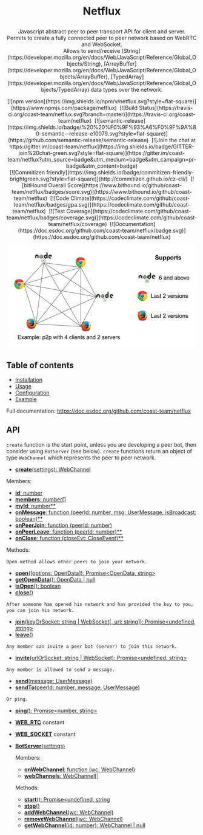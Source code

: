 # <p align="center">Netflux</p>

<p align="center">
  Javascript abstract peer to peer transport API for client and server.<br />
  Permits to create a fully connected peer to peer network based on WebRTC and WebSocket.<br />
  Allows to send/receive [String](https://developer.mozilla.org/en/docs/Web/JavaScript/Reference/Global_Objects/String), [ArrayBuffer](https://developer.mozilla.org/en/docs/Web/JavaScript/Reference/Global_Objects/ArrayBuffer), [TypedArray](https://developer.mozilla.org/en/docs/Web/JavaScript/Reference/Global_Objects/TypedArray) data types over the network.
<p>

<p align="center">
  [![npm version](https://img.shields.io/npm/v/netflux.svg?style=flat-square)](https://www.npmjs.com/package/netflux)&nbsp;
  [![Build Status](https://travis-ci.org/coast-team/netflux.svg?branch=master)](https://travis-ci.org/coast-team/netflux)&nbsp;
  [![semantic-release](https://img.shields.io/badge/%20%20%F0%9F%93%A6%F0%9F%9A%80-semantic--release-e10079.svg?style=flat-square)](https://github.com/semantic-release/semantic-release)&nbsp;
  [![Join the chat at https://gitter.im/coast-team/netflux](https://img.shields.io/badge/GITTER-join%20chat-green.svg?style=flat-square)](https://gitter.im/coast-team/netflux?utm_source=badge&utm_medium=badge&utm_campaign=pr-badge&utm_content=badge)<br />
  [![Commitizen friendly](https://img.shields.io/badge/commitizen-friendly-brightgreen.svg?style=flat-square)](http://commitizen.github.io/cz-cli/)&nbsp;
  [![bitHound Overall Score](https://www.bithound.io/github/coast-team/netflux/badges/score.svg)](https://www.bithound.io/github/coast-team/netflux)&nbsp;
  [![Code Climate](https://codeclimate.com/github/coast-team/netflux/badges/gpa.svg)](https://codeclimate.com/github/coast-team/netflux)&nbsp;
  [![Test Coverage](https://codeclimate.com/github/coast-team/netflux/badges/coverage.svg)](https://codeclimate.com/github/coast-team/netflux/coverage)&nbsp;
  [![Documentation](https://doc.esdoc.org/github.com/coast-team/netflux/badge.svg)](https://doc.esdoc.org/github.com/coast-team/netflux)
<p>

<p align="center">
  <img src="manual/asset/example_support.png" />
<p>

## Table of contents
 - [Installation](https://doc.esdoc.org/github.com/coast-team/netflux/manual/installation.html)
 - [Usage](https://doc.esdoc.org/github.com/coast-team/netflux/manual/usage.html)
 - [Configuration](https://doc.esdoc.org/github.com/coast-team/netflux/manual/configuration.html)
 - [Example](https://doc.esdoc.org/github.com/coast-team/netflux/manual/example.html)

Full documentation: https://doc.esdoc.org/github.com/coast-team/netflux

## API
`create` function is the start point, unless you are developing a peer bot, then consider using `BotServer` (see below). `create` functions return an object of type `WebChannel` which represents the peer to peer network.

 - [**create**(settings): WebChannel](https://doc.esdoc.org/github.com/coast-team/netflux/function/index.html#static-function-create)

 Members:
  - [**id**: number](https://doc.esdoc.org/github.com/coast-team/netflux/class/src/WebChannel.js~WebChannel.html#instance-member-id)
  - [**members**: number[]](https://doc.esdoc.org/github.com/coast-team/netflux/class/src/WebChannel.js~WebChannel.html#instance-member-members)
  - [**myId**: number**](https://doc.esdoc.org/github.com/coast-team/netflux/class/src/WebChannel.js~WebChannel.html#instance-member-myId)
  - [**onMessage**: function (peerId: number, msg: UserMessage, isBroadcast: boolean)**](https://doc.esdoc.org/github.com/coast-team/netflux/class/src/WebChannel.js~WebChannel.html#instance-member-onMessage)
  - [**onPeerJoin**: function (peerId: number)](https://doc.esdoc.org/github.com/coast-team/netflux/class/src/WebChannel.js~WebChannel.html#instance-member-onPeerJoin)
  - [**onPeerLeave**: function (peerId: number)**](https://doc.esdoc.org/github.com/coast-team/netflux/class/src/WebChannel.js~WebChannel.html#instance-member-onPeerLeave)
  - [**onClose**: function (closeEvt: CloseEvent)**](https://doc.esdoc.org/github.com/coast-team/netflux/class/src/WebChannel.js~WebChannel.html#instance-member-onClose)

  Methods:

  ```
  Open method allows other peers to join your network.
  ```

  - [**open**([options: OpenData]): Promise<OpenData, string>](https://doc.esdoc.org/github.com/coast-team/netflux/class/src/WebChannel.js~WebChannel.html#instance-method-open)
  - [**getOpenData**(): OpenData | null](https://doc.esdoc.org/github.com/coast-team/netflux/class/src/WebChannel.js~WebChannel.html#instance-method-getOpenData)
  - [**isOpen**(): boolean](https://doc.esdoc.org/github.com/coast-team/netflux/class/src/WebChannel.js~WebChannel.html#instance-method-isOpen)
  - [**close**()](https://doc.esdoc.org/github.com/coast-team/netflux/class/src/WebChannel.js~WebChannel.html#instance-method-close)

  ```
  After someone has opened his network and has provided the key to you, you can join his network.
  ```
  - [**join**(keyOrSocket: string | WebSocket[, url: string]): Promise<undefined, string>](https://doc.esdoc.org/github.com/coast-team/netflux/class/src/WebChannel.js~WebChannel.html#instance-method-join)
  - [**leave**()](https://doc.esdoc.org/github.com/coast-team/netflux/class/src/WebChannel.js~WebChannel.html#instance-method-leave)

  ```
  Any member can invite a peer bot (server) to join this network.
  ```
  - [**invite**(urlOrSocket: string | WebSocket): Promise<undefined, string>](https://doc.esdoc.org/github.com/coast-team/netflux/class/src/WebChannel.js~WebChannel.html#instance-method-invite)

  ```
  Any member is allowed to send a message.
  ```
  - [**send**(message: UserMessage)](https://doc.esdoc.org/github.com/coast-team/netflux/class/src/WebChannel.js~WebChannel.html#instance-method-send)
  - [**sendTo**(peerId: number, message: UserMessage)](https://doc.esdoc.org/github.com/coast-team/netflux/class/src/WebChannel.js~WebChannel.html#instance-method-sendTo)

  ```
  Or ping.
  ```
  - [**ping**(): Promise<number, string>](https://doc.esdoc.org/github.com/coast-team/netflux/class/src/WebChannel.js~WebChannel.html#instance-method-ping)
 - [**WEB_RTC**](https://doc.esdoc.org/github.com/coast-team/netflux/variable/index.html#static-variable-WEB_RTC) constant
 - [**WEB_SOCKET**](https://doc.esdoc.org/github.com/coast-team/netflux/variable/index.html#static-variable-WEB_SOCKET) constant
 - [**BotServer**(settings)](https://doc.esdoc.org/github.com/coast-team/netflux/class/src/BotServer.js~BotServer.html)

   Members:

   - [**onWebChannel**: function (wc: WebChannel)](https://doc.esdoc.org/github.com/coast-team/netflux/class/src/BotServer.js~BotServer.html#instance-member-onWebChannel)
   - [**webChannels**: WebChannel[]](https://doc.esdoc.org/github.com/coast-team/netflux/class/src/BotServer.js~BotServer.html#instance-member-webChannels)

   Methods:
   - [**start**(): Promise<undefined, string](https://doc.esdoc.org/github.com/coast-team/netflux/class/src/BotServer.js~BotServer.html#instance-method-start)
   - [**stop**()](https://doc.esdoc.org/github.com/coast-team/netflux/class/src/BotServer.js~BotServer.html#instance-method-stop)
   - [**addWebChannel**(wc: WebChannel)](https://doc.esdoc.org/github.com/coast-team/netflux/class/src/BotServer.js~BotServer.html#instance-method-addWebChannel)
   - [**removeWebChannel**(wc: WebChannel)](https://doc.esdoc.org/github.com/coast-team/netflux/class/src/BotServer.js~BotServer.html#instance-method-removeWebChannel)
   - [**getWebChannel**(id: number): WebChannel | null](https://doc.esdoc.org/github.com/coast-team/netflux/class/src/BotServer.js~BotServer.html#instance-method-getWebChannel)
